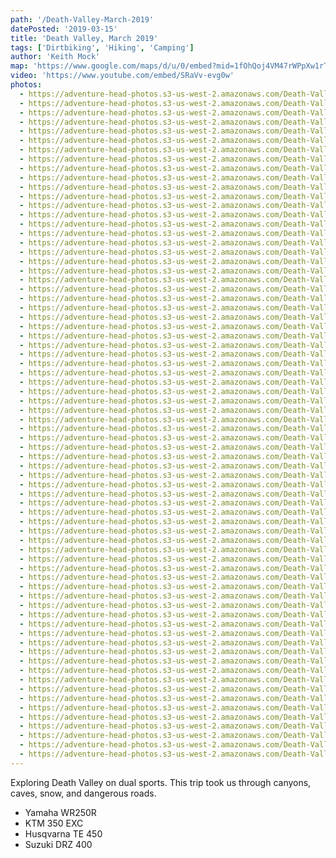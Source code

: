 ```yaml
---
path: '/Death-Valley-March-2019'
datePosted: '2019-03-15'
title: 'Death Valley, March 2019'
tags: ['Dirtbiking', 'Hiking', 'Camping']
author: 'Keith Mock'
map: 'https://www.google.com/maps/d/u/0/embed?mid=1fOhQoj4VM47rWPpXw1rTPbV-MbplnXj9'
video: 'https://www.youtube.com/embed/SRaVv-evg0w'
photos:
  - https://adventure-head-photos.s3-us-west-2.amazonaws.com/Death-Valley-March-2019/IMG_0168.jpeg
  - https://adventure-head-photos.s3-us-west-2.amazonaws.com/Death-Valley-March-2019/IMG_0174.jpeg
  - https://adventure-head-photos.s3-us-west-2.amazonaws.com/Death-Valley-March-2019/IMG_0182.jpeg
  - https://adventure-head-photos.s3-us-west-2.amazonaws.com/Death-Valley-March-2019/IMG_0189.jpeg
  - https://adventure-head-photos.s3-us-west-2.amazonaws.com/Death-Valley-March-2019/IMG_0227.jpeg
  - https://adventure-head-photos.s3-us-west-2.amazonaws.com/Death-Valley-March-2019/IMG_0228.jpeg
  - https://adventure-head-photos.s3-us-west-2.amazonaws.com/Death-Valley-March-2019/IMG_0229.jpeg
  - https://adventure-head-photos.s3-us-west-2.amazonaws.com/Death-Valley-March-2019/IMG_0261.jpeg
  - https://adventure-head-photos.s3-us-west-2.amazonaws.com/Death-Valley-March-2019/IMG_0263.jpeg
  - https://adventure-head-photos.s3-us-west-2.amazonaws.com/Death-Valley-March-2019/IMG_0267.jpeg
  - https://adventure-head-photos.s3-us-west-2.amazonaws.com/Death-Valley-March-2019/IMG_1188.jpeg
  - https://adventure-head-photos.s3-us-west-2.amazonaws.com/Death-Valley-March-2019/IMG_1189.jpeg
  - https://adventure-head-photos.s3-us-west-2.amazonaws.com/Death-Valley-March-2019/IMG_1191.jpeg
  - https://adventure-head-photos.s3-us-west-2.amazonaws.com/Death-Valley-March-2019/IMG_1192.jpeg
  - https://adventure-head-photos.s3-us-west-2.amazonaws.com/Death-Valley-March-2019/IMG_1197.jpeg
  - https://adventure-head-photos.s3-us-west-2.amazonaws.com/Death-Valley-March-2019/IMG_1198.jpeg
  - https://adventure-head-photos.s3-us-west-2.amazonaws.com/Death-Valley-March-2019/IMG_1199.jpeg
  - https://adventure-head-photos.s3-us-west-2.amazonaws.com/Death-Valley-March-2019/IMG_1205.jpeg
  - https://adventure-head-photos.s3-us-west-2.amazonaws.com/Death-Valley-March-2019/IMG_1208.jpeg
  - https://adventure-head-photos.s3-us-west-2.amazonaws.com/Death-Valley-March-2019/IMG_1210.jpeg
  - https://adventure-head-photos.s3-us-west-2.amazonaws.com/Death-Valley-March-2019/IMG_1211.jpeg
  - https://adventure-head-photos.s3-us-west-2.amazonaws.com/Death-Valley-March-2019/IMG_1212.jpeg
  - https://adventure-head-photos.s3-us-west-2.amazonaws.com/Death-Valley-March-2019/IMG_1213.jpeg
  - https://adventure-head-photos.s3-us-west-2.amazonaws.com/Death-Valley-March-2019/IMG_1214.jpeg
  - https://adventure-head-photos.s3-us-west-2.amazonaws.com/Death-Valley-March-2019/IMG_1215.jpeg
  - https://adventure-head-photos.s3-us-west-2.amazonaws.com/Death-Valley-March-2019/IMG_1216.jpeg
  - https://adventure-head-photos.s3-us-west-2.amazonaws.com/Death-Valley-March-2019/IMG_1222.jpeg
  - https://adventure-head-photos.s3-us-west-2.amazonaws.com/Death-Valley-March-2019/IMG_1223.jpeg
  - https://adventure-head-photos.s3-us-west-2.amazonaws.com/Death-Valley-March-2019/IMG_1224.jpeg
  - https://adventure-head-photos.s3-us-west-2.amazonaws.com/Death-Valley-March-2019/IMG_1225.jpeg
  - https://adventure-head-photos.s3-us-west-2.amazonaws.com/Death-Valley-March-2019/IMG_1228.jpeg
  - https://adventure-head-photos.s3-us-west-2.amazonaws.com/Death-Valley-March-2019/IMG_1231.jpeg
  - https://adventure-head-photos.s3-us-west-2.amazonaws.com/Death-Valley-March-2019/IMG_1232.jpeg
  - https://adventure-head-photos.s3-us-west-2.amazonaws.com/Death-Valley-March-2019/IMG_1234.jpeg
  - https://adventure-head-photos.s3-us-west-2.amazonaws.com/Death-Valley-March-2019/IMG_1235.jpeg
  - https://adventure-head-photos.s3-us-west-2.amazonaws.com/Death-Valley-March-2019/IMG_1237.jpeg
  - https://adventure-head-photos.s3-us-west-2.amazonaws.com/Death-Valley-March-2019/IMG_1239.jpeg
  - https://adventure-head-photos.s3-us-west-2.amazonaws.com/Death-Valley-March-2019/IMG_1242.jpeg
  - https://adventure-head-photos.s3-us-west-2.amazonaws.com/Death-Valley-March-2019/IMG_1246.jpeg
  - https://adventure-head-photos.s3-us-west-2.amazonaws.com/Death-Valley-March-2019/IMG_1247.jpeg
  - https://adventure-head-photos.s3-us-west-2.amazonaws.com/Death-Valley-March-2019/IMG_1248.jpeg
  - https://adventure-head-photos.s3-us-west-2.amazonaws.com/Death-Valley-March-2019/IMG_1250.jpeg
  - https://adventure-head-photos.s3-us-west-2.amazonaws.com/Death-Valley-March-2019/IMG_1252.jpeg
  - https://adventure-head-photos.s3-us-west-2.amazonaws.com/Death-Valley-March-2019/IMG_1253.jpeg
  - https://adventure-head-photos.s3-us-west-2.amazonaws.com/Death-Valley-March-2019/IMG_1262.jpeg
  - https://adventure-head-photos.s3-us-west-2.amazonaws.com/Death-Valley-March-2019/IMG_1268.jpeg
  - https://adventure-head-photos.s3-us-west-2.amazonaws.com/Death-Valley-March-2019/IMG_1282.jpeg
  - https://adventure-head-photos.s3-us-west-2.amazonaws.com/Death-Valley-March-2019/IMG_1290.jpeg
  - https://adventure-head-photos.s3-us-west-2.amazonaws.com/Death-Valley-March-2019/IMG_1291.jpeg
  - https://adventure-head-photos.s3-us-west-2.amazonaws.com/Death-Valley-March-2019/IMG_1306.jpeg
  - https://adventure-head-photos.s3-us-west-2.amazonaws.com/Death-Valley-March-2019/IMG_1307.jpeg
  - https://adventure-head-photos.s3-us-west-2.amazonaws.com/Death-Valley-March-2019/IMG_1308.jpeg
  - https://adventure-head-photos.s3-us-west-2.amazonaws.com/Death-Valley-March-2019/IMG_1309.jpeg
  - https://adventure-head-photos.s3-us-west-2.amazonaws.com/Death-Valley-March-2019/IMG_1311.jpeg
  - https://adventure-head-photos.s3-us-west-2.amazonaws.com/Death-Valley-March-2019/IMG_1312.jpeg
  - https://adventure-head-photos.s3-us-west-2.amazonaws.com/Death-Valley-March-2019/IMG_1313.jpeg
  - https://adventure-head-photos.s3-us-west-2.amazonaws.com/Death-Valley-March-2019/IMG_1314.jpeg
  - https://adventure-head-photos.s3-us-west-2.amazonaws.com/Death-Valley-March-2019/IMG_1922.jpeg
  - https://adventure-head-photos.s3-us-west-2.amazonaws.com/Death-Valley-March-2019/IMG_1924.jpeg
  - https://adventure-head-photos.s3-us-west-2.amazonaws.com/Death-Valley-March-2019/IMG_1950.jpeg
  - https://adventure-head-photos.s3-us-west-2.amazonaws.com/Death-Valley-March-2019/IMG_1956.jpeg
  - https://adventure-head-photos.s3-us-west-2.amazonaws.com/Death-Valley-March-2019/IMG_1963.jpeg
  - https://adventure-head-photos.s3-us-west-2.amazonaws.com/Death-Valley-March-2019/IMG_1964.jpeg
  - https://adventure-head-photos.s3-us-west-2.amazonaws.com/Death-Valley-March-2019/IMG_1981.jpeg
  - https://adventure-head-photos.s3-us-west-2.amazonaws.com/Death-Valley-March-2019/IMG_1984.jpeg
  - https://adventure-head-photos.s3-us-west-2.amazonaws.com/Death-Valley-March-2019/IMG_1988.jpeg
  - https://adventure-head-photos.s3-us-west-2.amazonaws.com/Death-Valley-March-2019/IMG_1989.jpeg
  - https://adventure-head-photos.s3-us-west-2.amazonaws.com/Death-Valley-March-2019/IMG_1995.jpeg
  - https://adventure-head-photos.s3-us-west-2.amazonaws.com/Death-Valley-March-2019/IMG_2002.jpeg
  - https://adventure-head-photos.s3-us-west-2.amazonaws.com/Death-Valley-March-2019/IMG_2012.jpeg
  - https://adventure-head-photos.s3-us-west-2.amazonaws.com/Death-Valley-March-2019/IMG_2013.jpeg
  - https://adventure-head-photos.s3-us-west-2.amazonaws.com/Death-Valley-March-2019/IMG_2020.jpeg
---
```


Exploring Death Valley on dual sports. This trip took us through canyons, caves, snow, and dangerous roads.

- Yamaha WR250R
- KTM 350 EXC
- Husqvarna TE 450
- Suzuki DRZ 400
